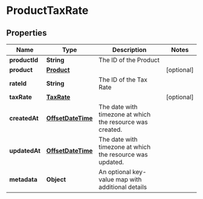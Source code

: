 # ProductTaxRate

## Properties
Name | Type | Description | Notes
------------ | ------------- | ------------- | -------------
**productId** | **String** | The ID of the Product | 
**product** | [**Product**](Product.md) |  |  [optional]
**rateId** | **String** | The ID of the Tax Rate | 
**taxRate** | [**TaxRate**](TaxRate.md) |  |  [optional]
**createdAt** | [**OffsetDateTime**](OffsetDateTime.md) | The date with timezone at which the resource was created. | 
**updatedAt** | [**OffsetDateTime**](OffsetDateTime.md) | The date with timezone at which the resource was updated. | 
**metadata** | **Object** | An optional key-value map with additional details | 
